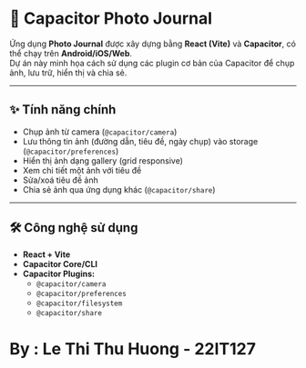 # 📸 Capacitor Photo Journal

Ứng dụng **Photo Journal** được xây dựng bằng **React (Vite)** và **Capacitor**, có thể chạy trên **Android/iOS/Web**.  
Dự án này minh họa cách sử dụng các plugin cơ bản của Capacitor để chụp ảnh, lưu trữ, hiển thị và chia sẻ.

---

## ✨ Tính năng chính
- Chụp ảnh từ camera (`@capacitor/camera`)
- Lưu thông tin ảnh (đường dẫn, tiêu đề, ngày chụp) vào storage (`@capacitor/preferences`)
- Hiển thị ảnh dạng gallery (grid responsive)
- Xem chi tiết một ảnh với tiêu đề
- Sửa/xoá tiêu đề ảnh
- Chia sẻ ảnh qua ứng dụng khác (`@capacitor/share`)

---

## 🛠️ Công nghệ sử dụng
- **React + Vite**
- **Capacitor Core/CLI**
- **Capacitor Plugins:**  
  - `@capacitor/camera`  
  - `@capacitor/preferences`  
  - `@capacitor/filesystem`  
  - `@capacitor/share`

# By : Le Thi Thu Huong - 22IT127